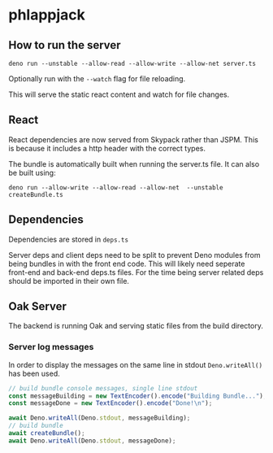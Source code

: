 # phlappjack

## How to run the server

`deno run --unstable --allow-read --allow-write --allow-net server.ts`

Optionally run with the `--watch` flag for file reloading.

This will serve the static react content and watch for file changes.

## React

React dependencies are now served from Skypack rather than JSPM. This is because
it includes a http header with the correct types.

The bundle is automatically built when running the server.ts file. It can also
be built using:

`deno run --allow-write --allow-read --allow-net  --unstable createBundle.ts`

## Dependencies

Dependencies are stored in `deps.ts`

Server deps and client deps need to be split to prevent Deno modules from being
bundles in with the front end code. This will likely need seperate front-end and
back-end deps.ts files. For the time being server related deps should be
imported in their own file.

## Oak Server

The backend is running Oak and serving static files from the build directory.

### Server log messages

In order to display the messages on the same line in stdout `Deno.writeAll()`
has been used.

```js
// build bundle console messages, single line stdout
const messageBuilding = new TextEncoder().encode("Building Bundle...");
const messageDone = new TextEncoder().encode("Done!\n");

await Deno.writeAll(Deno.stdout, messageBuilding);
// build bundle
await createBundle();
await Deno.writeAll(Deno.stdout, messageDone);
```
